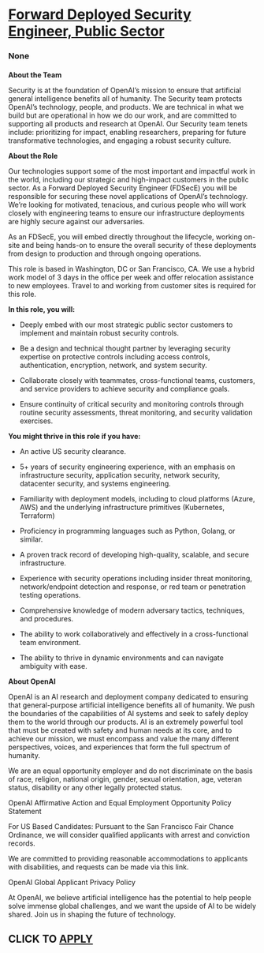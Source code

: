 # [Forward Deployed Security Engineer, Public Sector](https://www.remotewlb.com/apply/forward-deployed-security-engineer-public-sector)  
### None  
####  

**About the Team**

Security is at the foundation of OpenAI’s mission to ensure that artificial general intelligence benefits all of humanity. The Security team protects OpenAI’s technology, people, and products. We are technical in what we build but are operational in how we do our work, and are committed to supporting all products and research at OpenAI. Our Security team tenets include: prioritizing for impact, enabling researchers, preparing for future transformative technologies, and engaging a robust security culture.

**About the Role**

Our technologies support some of the most important and impactful work in the world, including our strategic and high-impact customers in the public sector. As a Forward Deployed Security Engineer (FDSecE) you will be responsible for securing these novel applications of OpenAI’s technology. We’re looking for motivated, tenacious, and curious people who will work closely with engineering teams to ensure our infrastructure deployments are highly secure against our adversaries.

As an FDSecE, you will embed directly throughout the lifecycle, working on-site and being hands-on to ensure the overall security of these deployments from design to production and through ongoing operations.

This role is based in Washington, DC or San Francisco, CA. We use a hybrid work model of 3 days in the office per week and offer relocation assistance to new employees. Travel to and working from customer sites is required for this role.

 **In this role, you will:**

  * Deeply embed with our most strategic public sector customers to implement and maintain robust security controls.

  * Be a design and technical thought partner by leveraging security expertise on protective controls including access controls, authentication, encryption, network, and system security. 

  * Collaborate closely with teammates, cross-functional teams, customers, and service providers to achieve security and compliance goals.

  * Ensure continuity of critical security and monitoring controls through routine security assessments, threat monitoring, and security validation exercises.

 **You might thrive in this role if you have:**

  * An active US security clearance.

  * 5+ years of security engineering experience, with an emphasis on infrastructure security, application security, network security, datacenter security, and systems engineering.

  * Familiarity with deployment models, including to cloud platforms (Azure, AWS) and the underlying infrastructure primitives (Kubernetes, Terraform)

  * Proficiency in programming languages such as Python, Golang, or similar.

  * A proven track record of developing high-quality, scalable, and secure infrastructure.

  * Experience with security operations including insider threat monitoring, network/endpoint detection and response, or red team or penetration testing operations. 

  * Comprehensive knowledge of modern adversary tactics, techniques, and procedures.

  * The ability to work collaboratively and effectively in a cross-functional team environment.

  * The ability to thrive in dynamic environments and can navigate ambiguity with ease.

 **About OpenAI**

OpenAI is an AI research and deployment company dedicated to ensuring that general-purpose artificial intelligence benefits all of humanity. We push the boundaries of the capabilities of AI systems and seek to safely deploy them to the world through our products. AI is an extremely powerful tool that must be created with safety and human needs at its core, and to achieve our mission, we must encompass and value the many different perspectives, voices, and experiences that form the full spectrum of humanity.

We are an equal opportunity employer and do not discriminate on the basis of race, religion, national origin, gender, sexual orientation, age, veteran status, disability or any other legally protected status.

OpenAI Affirmative Action and Equal Employment Opportunity Policy Statement

For US Based Candidates: Pursuant to the San Francisco Fair Chance Ordinance, we will consider qualified applicants with arrest and conviction records.

We are committed to providing reasonable accommodations to applicants with disabilities, and requests can be made via this link.

OpenAI Global Applicant Privacy Policy

At OpenAI, we believe artificial intelligence has the potential to help people solve immense global challenges, and we want the upside of AI to be widely shared. Join us in shaping the future of technology.

  
## CLICK TO [APPLY](https://www.remotewlb.com/apply/forward-deployed-security-engineer-public-sector)

